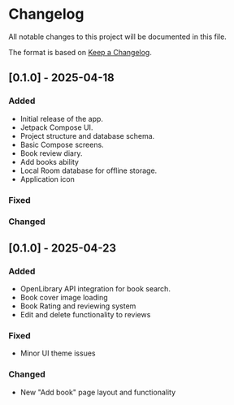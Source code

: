 
# Changelog

All notable changes to this project will be documented in this file.

The format is based on [Keep a Changelog](https://keepachangelog.com/en/1.0.0/).

## [0.1.0] - 2025-04-18
### Added
- Initial release of the app.
- Jetpack Compose UI.
- Project structure and database schema.
- Basic Compose screens.
- Book review diary.
- Add books ability
- Local Room database for offline storage.
- Application icon

### Fixed

### Changed

## [0.1.0] - 2025-04-23
### Added
- OpenLibrary API integration for book search.
- Book cover image loading
- Book Rating and reviewing system
- Edit and delete functionality to reviews

### Fixed
- Minor UI theme issues

### Changed
- New "Add book" page layout and functionality